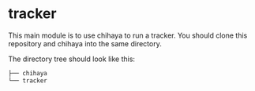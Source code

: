 # tracker

This main module is to use chihaya to run a tracker. You should clone this repository and chihaya into the same directory.

The directory tree should look like this:

```bash
├── chihaya
└── tracker
```

